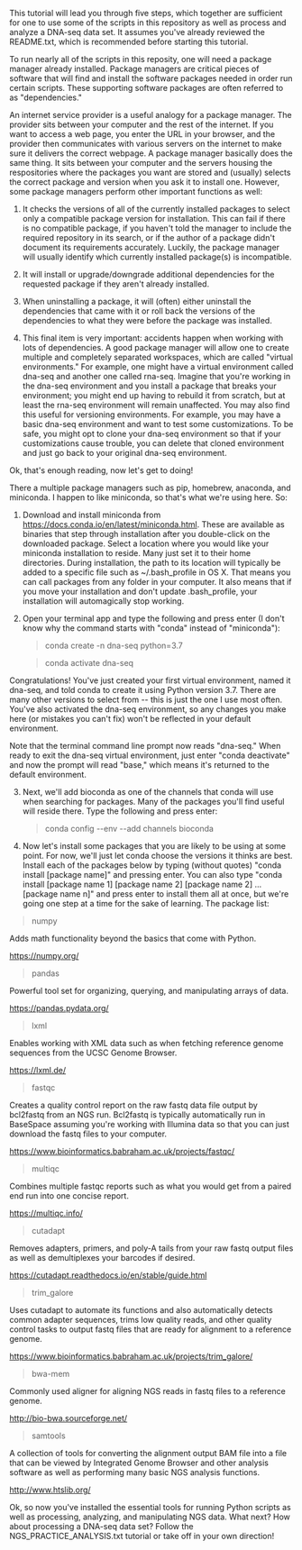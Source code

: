 This tutorial will lead you through five steps, which together are sufficient for one to use some of the scripts in this repository as well as process and analyze a DNA-seq data set. It assumes you've already reviewed the README.txt, which is recommended before starting this tutorial.

To run nearly all of the scripts in this reposity, one will need a package manager already installed. Package managers are critical pieces of software that will find and install the software packages needed in order run certain scripts. These supporting software packages are often referred to as "dependencies."

An internet service provider is a useful analogy for a package manager. The provider sits between your computer and the rest of the internet. If you want to access a web page, you enter the URL in your browser, and the provider then communicates with various servers on the internet to make sure it delivers the correct webpage. A package manager basically does the same thing. It sits between your computer and the servers housing the respositories where the packages you want are stored and (usually) selects the correct package and version when you ask it to install one. However, some package managers perform other important functions as well:

1. It checks the versions of all of the currently installed packages to select only a compatible package version for installation. This can fail if there is no compatible package, if you haven't told the manager to include the required repository in its search, or if the author of a package didn't document its requirements accurately. Luckily, the package manager will usually identify which currently installed package(s) is incompatible.

2. It will install or upgrade/downgrade additional dependencies for the requested package if they aren't already installed.

3. When uninstalling a package, it will (often) either uninstall the dependencies that came with it or roll back the versions of the dependencies to what they were before the package was installed.

4. This final item is very important: accidents happen when working with lots of dependencies. A good package manager will allow one to create multiple and completely separated workspaces, which are called "virtual environments." For example, one might have a virtual environment called dna-seq and another one called rna-seq. Imagine that you're working in the dna-seq environment and you install a package that breaks your environment; you might end up having to rebuild it from scratch, but at least the rna-seq environment will remain unaffected. You may also find this useful for versioning environments. For example, you may have a basic dna-seq environment and want to test some customizations. To be safe, you might opt to clone your dna-seq environment so that if your customizations cause trouble, you can delete that cloned environment and just go back to your original dna-seq environment.

Ok, that's enough reading, now let's get to doing!

There a multiple package managers such as pip, homebrew, anaconda, and miniconda. I happen to like miniconda, so that's what we're using here. So:

1. Download and install miniconda from https://docs.conda.io/en/latest/miniconda.html. These are available as binaries that step  through installation after you double-click on the downloaded package. Select a location where you would like your miniconda installation to reside. Many just set it to their home directories. During installation, the path to its location will typically be added to a specific file such as ~/.bash_profile in OS X. That means you can call packages from any folder in your computer. It also means that if you move your installation and don't update .bash_profile, your installation will automagically stop working.

2. Open your terminal app and type the following and press enter (I don't know why the command starts with "conda" instead of "miniconda"):
   > conda create -n dna-seq python=3.7
   
   > conda activate dna-seq
   
Congratulations! You've just created your first virtual environment, named it dna-seq, and told conda to create it using Python version 3.7. There are many other versions to select from -- this is just the one I use most often. You've also activated the dna-seq environment, so any changes you make here (or mistakes you can't fix) won't be reflected in your default environment. 

Note that the terminal command line prompt now reads "dna-seq." When ready to exit the dna-seq virtual environment, just enter "conda deactivate" and now the prompt will read "base," which means it's returned to the default environment.

3. Next, we'll add bioconda as one of the channels that conda will use when searching for packages. Many of the packages you'll find useful will reside there. Type the following and press enter:

   > conda config --env --add channels bioconda
   
4. Now let's install some packages that you are likely to be using at some point. For now, we'll just let conda choose the versions it thinks are best. Install each of the packages below by typing (without quotes) "conda install [package name]" and pressing enter. You can also type "conda install [package name 1] [package name 2] [package name 2] ... [package name n]" and press enter to install them all at once, but we're going one step at a time for the sake of learning. The package list:
> numpy

Adds math functionality beyond the basics that come with Python.

https://numpy.org/

> pandas

Powerful tool set for organizing, querying, and manipulating arrays of data. 

https://pandas.pydata.org/

> lxml

Enables working with XML data such as when fetching reference genome sequences from the UCSC Genome Browser. 

https://lxml.de/

> fastqc

Creates a quality control report on the raw fastq data file output by bcl2fastq from an NGS run. Bcl2fastq is typically automatically run in BaseSpace assuming you're working with Illumina data so that you can just download the fastq files to your computer.

https://www.bioinformatics.babraham.ac.uk/projects/fastqc/

> multiqc

Combines multiple fastqc reports such as what you would get from a paired end run into one concise report.

https://multiqc.info/

> cutadapt

Removes adapters, primers, and poly-A tails from your raw fastq output files as well as demultiplexes your barcodes if desired.

https://cutadapt.readthedocs.io/en/stable/guide.html

> trim_galore

Uses cutadapt to automate its functions and also automatically detects common adapter sequences, trims low quality reads, and other quality control tasks to output fastq files that are ready for alignment to a reference genome.

https://www.bioinformatics.babraham.ac.uk/projects/trim_galore/

> bwa-mem

Commonly used aligner for aligning NGS reads in fastq files to a reference genome.

http://bio-bwa.sourceforge.net/

> samtools

A collection of tools for converting the alignment output BAM file into a file that can be viewed by Integrated Genome Browser and other analysis software as well as performing many basic NGS analysis functions.

http://www.htslib.org/

Ok, so now you've installed the essential tools for running Python scripts as well as processing, analyzing, and manipulating NGS data. What next? How about processing a DNA-seq data set? Follow the NGS_PRACTICE_ANALYSIS.txt tutorial or take off in your own direction!
    
